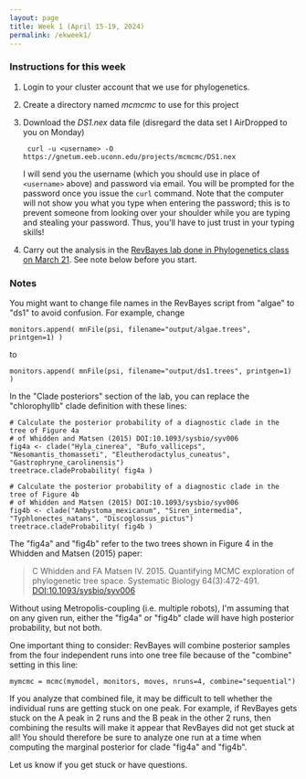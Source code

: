 ```yaml
---
layout: page
title: Week 1 (April 15-19, 2024)
permalink: /ekweek1/
---
```


### Instructions for this week

1. Login to your cluster account that we use for phylogenetics.

2. Create a directory named _mcmcmc_ to use for this project

3. Download the _DS1.nex_ data file (disregard the data set I AirDropped to you on Monday)

        curl -u <username> -O https://gnetum.eeb.uconn.edu/projects/mcmcmc/DS1.nex
    
    I will send you the username (which you should use in place of `<username>` above) and password via email. You will be prompted for the password once you issue the `curl` command. Note that the computer will not show you what you type when entering the password; this is to prevent someone from looking over your shoulder while you are typing and stealing your password. Thus, you'll have to just trust in your typing skills!
    
4. Carry out the analysis in the [RevBayes lab done in Phylogenetics class on March 21](/revbayes/). See note below before you start.

### Notes

You might want to change file names in the RevBayes script from "algae" to "ds1" to avoid confusion. For example, change 

    monitors.append( mnFile(psi, filename="output/algae.trees", printgen=1) )
    
to

    monitors.append( mnFile(psi, filename="output/ds1.trees", printgen=1) )


In the "Clade posteriors" section of the lab, you can replace the "chlorophyllb" clade definition with these lines:

    # Calculate the	posterior probability of a diagnostic clade in the tree of Figure 4a
    # of Whidden and Matsen (2015) DOI:10.1093/sysbio/syv006
    fig4a <- clade("Hyla_cinerea", "Bufo_valliceps", "Nesomantis_thomasseti", "Eleutherodactylus_cuneatus", "Gastrophryne_carolinensis")
    treetrace.cladeProbability( fig4a )
    
    # Calculate the	posterior probability of a diagnostic clade in the tree of Figure 4b
    # of Whidden and Matsen (2015) DOI:10.1093/sysbio/syv006
    fig4b <- clade("Ambystoma_mexicanum", "Siren_intermedia", "Typhlonectes_natans", "Discoglossus_pictus")
    treetrace.cladeProbability( fig4b )

The "fig4a" and "fig4b" refer to the two trees shown in Figure 4 in the Whidden and Matsen (2015) paper:

> C Whidden and FA Matsen IV. 2015. Quantifying MCMC exploration of phylogenetic tree space. Systematic Biology 64(3):472-491. [DOI:10.1093/sysbio/syv006](https://doi.org/10.1093/sysbio/syv006)

Without using Metropolis-coupling (i.e. multiple robots), I'm assuming that on any given run, either the "fig4a" or "fig4b" clade will have high posterior probability, but not both.

One important thing to consider: RevBayes will combine posterior samples from the four independent runs into one tree file because of the "combine" setting in this line:

    mymcmc = mcmc(mymodel, monitors, moves, nruns=4, combine="sequential")
    
If you analyze that combined file, it may be difficult to tell whether the individual runs are getting stuck on one peak. For example, if RevBayes gets stuck on the A peak in 2 runs and the B peak in the other 2 runs, then combining the results will make it appear that RevBayes did not get stuck at all! You should therefore be sure to analyze one run at a time when computing the marginal posterior for clade "fig4a" and "fig4b".

Let us know if you get stuck or have questions.

